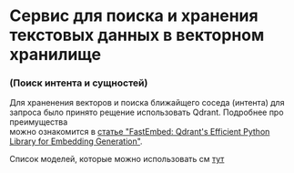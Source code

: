 # Сервис для поиска  и хранения текстовых данных в векторном хранилище 
### (Поиск интента и сущностей)

Для храненения векторов и поиска ближайщего соседа (интента) для запроса
было принято рещение использовать Qdrant. Подробнее про преимущества  
можно ознакомится в [статье "FastEmbed: Qdrant's Efficient Python Library for Embedding Generation"](https://qdrant.tech/articles/fastembed/).

Список моделей, которые можно использовать см [тут](https://qdrant.github.io/fastembed/examples/Supported_Models/)